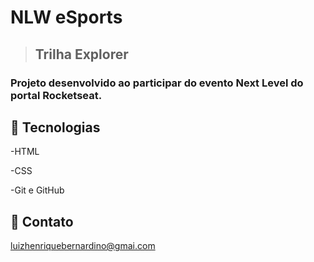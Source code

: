 # NLW eSports 



> ## Trilha Explorer

### Projeto desenvolvido ao participar do evento Next Level do portal Rocketseat.

## 🤖 Tecnologias

-HTML 

-CSS

-Git e GitHub

## 📧 Contato
luizhenriquebernardino@gmai.com